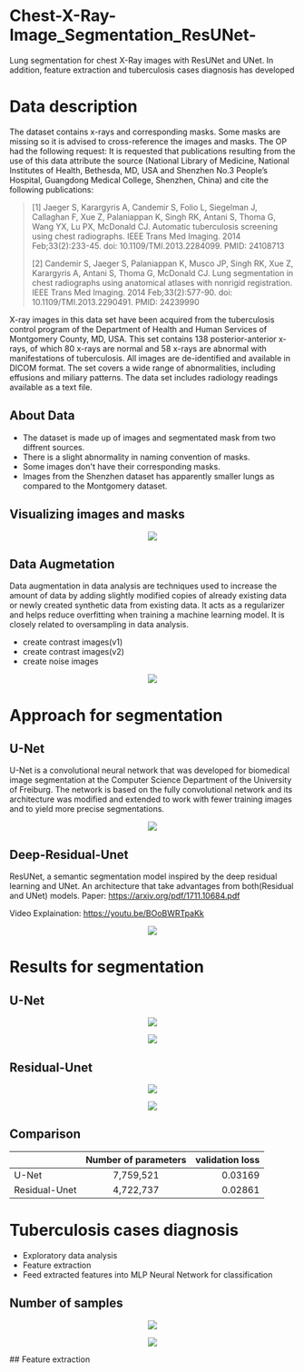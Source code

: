 # Chest-X-Ray-Image_Segmentation_ResUNet-
Lung segmentation for chest X-Ray images with ResUNet and UNet. In addition, feature extraction and tuberculosis cases diagnosis has developed

# Data description
The dataset contains x-rays and corresponding masks. Some masks are missing so it is advised to cross-reference the images and masks.
The OP had the following request:
It is requested that publications resulting from the use of this data attribute the source (National Library of Medicine, National Institutes of Health, Bethesda, MD, USA and Shenzhen No.3 People’s Hospital, Guangdong Medical College, Shenzhen, China) and cite the following publications:
> [1] Jaeger S, Karargyris A, Candemir S, Folio L, Siegelman J, Callaghan F, Xue Z, Palaniappan K, Singh RK, Antani S, Thoma G, Wang YX, Lu PX, McDonald CJ. Automatic tuberculosis screening using chest radiographs. IEEE Trans Med Imaging. 2014 Feb;33(2):233-45. doi: 10.1109/TMI.2013.2284099. PMID: 24108713
> 
> [2] Candemir S, Jaeger S, Palaniappan K, Musco JP, Singh RK, Xue Z, Karargyris A, Antani S, Thoma G, McDonald CJ. Lung segmentation in chest radiographs using anatomical atlases with nonrigid registration. IEEE Trans Med Imaging. 2014 Feb;33(2):577-90. doi: 10.1109/TMI.2013.2290491. PMID: 24239990

X-ray images in this data set have been acquired from the tuberculosis control program of the Department of Health and Human Services of Montgomery County, MD, USA. This set contains 138 posterior-anterior x-rays, of which 80 x-rays are normal and 58 x-rays are abnormal with manifestations of tuberculosis. All images are de-identified and available in DICOM format. The set covers a wide range of abnormalities, including effusions and miliary patterns. The data set includes radiology readings available as a text file.
## About Data
* The dataset is made up of images and segmentated mask from two diffrent sources.
* There is a slight abnormality in naming convention of masks.
* Some images don't have their corresponding masks.
* Images from the Shenzhen dataset has apparently smaller lungs as compared to the Montgomery dataset.

## Visualizing images and masks
<p align="center">
<a href="https://github.com/mo26-web/Chest-X-Ray-Image_Segmentation_ResUNet-/blob/main/images/1.png"><img src="https://github.com/mo26-web/Chest-X-Ray-Image_Segmentation_ResUNet-/blob/main/images/1.png" align="center"></a>
</p>

## Data Augmetation
Data augmentation in data analysis are techniques used to increase the amount of data by adding slightly modified copies of already existing data or newly created synthetic data from existing data. It acts as a regularizer and helps reduce overfitting when training a machine learning model. It is closely related to oversampling in data analysis.
* create contrast images(v1)
* create contrast images(v2)
* create noise images

<p align="center">
<a href="https://github.com/mo26-web/Chest-X-Ray-Image_Segmentation_ResUNet-/blob/main/images/2.png"><img src="https://github.com/mo26-web/Chest-X-Ray-Image_Segmentation_ResUNet-/blob/main/images/2.png" align="center"></a>
</p>

# Approach for segmentation
## U-Net
U-Net is a convolutional neural network that was developed for biomedical image segmentation at the Computer Science Department of the University of Freiburg. The network is based on the fully convolutional network and its architecture was modified and extended to work with fewer training images and to yield more precise segmentations.

<p align="center">
<a href="https://github.com/mo26-web/Chest-X-Ray-Image_Segmentation_ResUNet-/blob/main/images/u-net-architecture.png"><img src="https://github.com/mo26-web/Chest-X-Ray-Image_Segmentation_ResUNet-/blob/main/images/u-net-architecture.png" align="center"></a>
</p>

## Deep-Residual-Unet
ResUNet, a semantic segmentation model inspired by the deep residual learning and UNet. An architecture that take advantages from both(Residual and UNet) models.
Paper: https://arxiv.org/pdf/1711.10684.pdf

Video Explaination: https://youtu.be/BOoBWRTpaKk

<p align="center">
<a href="https://github.com/nikhilroxtomar/Deep-Residual-Unet/raw/master/images/arch.png"><img src="https://github.com/nikhilroxtomar/Deep-Residual-Unet/raw/master/images/arch.png" align="center"></a>
</p>

# Results for segmentation
## U-Net

<p align="center">
<a href="https://github.com/mo26-web/Chest-X-Ray-Image_Segmentation_ResUNet-/blob/main/images/results4.png"><img src="https://github.com/mo26-web/Chest-X-Ray-Image_Segmentation_ResUNet-/blob/main/images/results4.png" align="center"></a>
</p>

<p align="center">
<a href="https://github.com/mo26-web/Chest-X-Ray-Image_Segmentation_ResUNet-/blob/main/images/results3.png"><img src="https://github.com/mo26-web/Chest-X-Ray-Image_Segmentation_ResUNet-/blob/main/images/results3.png" align="center"></a>
</p>

## Residual-Unet

<p align="center">
<a href="https://github.com/mo26-web/Chest-X-Ray-Image_Segmentation_ResUNet-/blob/main/images/results2.png"><img src="https://github.com/mo26-web/Chest-X-Ray-Image_Segmentation_ResUNet-/blob/main/images/results2.png" align="center"></a>
</p>

<p align="center">
<a href="https://github.com/mo26-web/Chest-X-Ray-Image_Segmentation_ResUNet-/blob/main/images/results1.png"><img src="https://github.com/mo26-web/Chest-X-Ray-Image_Segmentation_ResUNet-/blob/main/images/results1.png" align="center"></a>
</p>

## Comparison

|               | Number of parameters |validation loss|
| ------------- |:-------------:| -----:   |
|  U-Net     | 7,759,521         |   0.03169 |
| Residual-Unet     | 4,722,737         |     0.02861   |

# Tuberculosis cases diagnosis

* Exploratory data analysis
* Feature extraction
* Feed extracted features into MLP Neural Network for classification

## Number of samples
<p align="center">
<a href="https://github.com/mo26-web/Chest-X-Ray-Image_Segmentation_ResUNet-/blob/main/images/TB1.png"><img src="https://github.com/mo26-web/Chest-X-Ray-Image_Segmentation_ResUNet-/blob/main/images/TB1.png" align="center"></a>
</p>

<p align="center">
<a href="https://github.com/mo26-web/Chest-X-Ray-Image_Segmentation_ResUNet-/blob/main/images/TB2.png"><img src="https://github.com/mo26-web/Chest-X-Ray-Image_Segmentation_ResUNet-/blob/main/images/TB2.png" align="center"></a>
</p>
## Feature extraction
